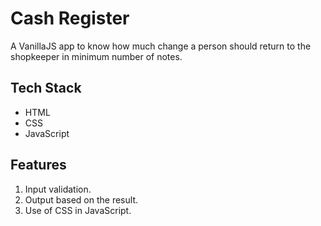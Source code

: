 # Cash Register
A VanillaJS app to know how much change a person should return to the shopkeeper in minimum number of notes.

## Tech Stack
* HTML
* CSS
* JavaScript

## Features
1. Input validation.
2. Output based on the result.
3. Use of CSS in JavaScript. 